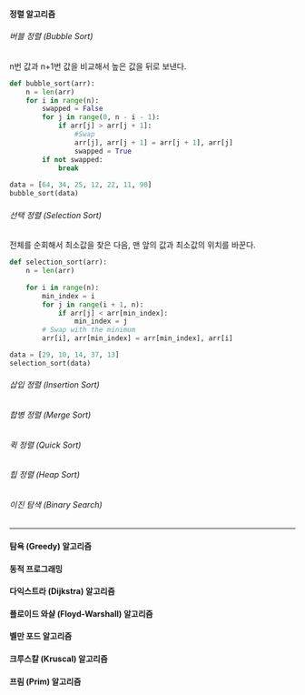 #### 정렬 알고리즘

###### 버블 정렬 (Bubble Sort)

n번 값과 n+1번 값을 비교해서 높은 값을 뒤로 보낸다.

```python
def bubble_sort(arr):
    n = len(arr)
    for i in range(n):
        swapped = False
        for j in range(0, n - i - 1):
            if arr[j] > arr[j + 1]:
                #Swap
                arr[j], arr[j + 1] = arr[j + 1], arr[j]
                swapped = True
        if not swapped:
            break
            
data = [64, 34, 25, 12, 22, 11, 90]
bubble_sort(data)
```



###### 선택 정렬 (Selection Sort)

전체를 순회해서 최소값을 찾은 다음, 맨 앞의 값과 최소값의 위치를 바꾼다.

```python
def selection_sort(arr):
    n = len(arr)
    
    for i in range(n):
        min_index = i
        for j in range(i + 1, n):
            if arr[j] < arr[min_index]:
                min_index = j
        # Swap with the minimum
        arr[i], arr[min_index] = arr[min_index], arr[i]

data = [29, 10, 14, 37, 13]
selection_sort(data)
```



###### 삽입 정렬 (Insertion Sort)



###### 합병 정렬 (Merge Sort)



###### 퀵 정렬 (Quick Sort)



###### 힙 정렬 (Heap Sort)



###### 이진 탐색 (Binary Search)



----



#### 탐욕 (Greedy) 알고리즘



#### 동적 프로그래밍



#### 다익스트라 (Dijkstra) 알고리즘



#### 플로이드 와샬 (Floyd-Warshall) 알고리즘



#### 벨만 포드 알고리즘



#### 크루스칼 (Kruscal) 알고리즘



#### 프림 (Prim) 알고리즘







